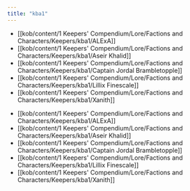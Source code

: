 ```yaml
---
title: "kba1"
---
```


- [[kob/content/1 Keepers' Compendium/Lore/Factions and Characters/Keepers/kba1/ALExA]]
- [[kob/content/1 Keepers' Compendium/Lore/Factions and Characters/Keepers/kba1/Aseir Khalid]]
- [[kob/content/1 Keepers' Compendium/Lore/Factions and Characters/Keepers/kba1/Captain Jordal Brambletopple]]
- [[kob/content/1 Keepers' Compendium/Lore/Factions and Characters/Keepers/kba1/Lillix Finescale]]
- [[kob/content/1 Keepers' Compendium/Lore/Factions and Characters/Keepers/kba1/Xanith]]

<!-- AUTO-LINKS-START -->
- [[kob/content/1 Keepers' Compendium/Lore/Factions and Characters/Keepers/kba1/ALExA]]
- [[kob/content/1 Keepers' Compendium/Lore/Factions and Characters/Keepers/kba1/Aseir Khalid]]
- [[kob/content/1 Keepers' Compendium/Lore/Factions and Characters/Keepers/kba1/Captain Jordal Brambletopple]]
- [[kob/content/1 Keepers' Compendium/Lore/Factions and Characters/Keepers/kba1/Lillix Finescale]]
- [[kob/content/1 Keepers' Compendium/Lore/Factions and Characters/Keepers/kba1/Xanith]]
<!-- AUTO-LINKS-END -->